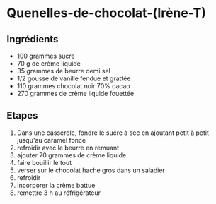 # Quenelles-de-chocolat-\(Irène-T\)

## Ingrédients

* 100 grammes sucre
* 70 g de crème liquide
* 35 grammes de beurre demi sel
* 1/2 gousse de vanille fendue et grattée
* 110 grammes chocolat noir 70% cacao
* 270 grammes de crème liquide fouettée

## Etapes

1. Dans une casserole, fondre le sucre à sec en ajoutant petit à petit jusqu'au caramel fonce
2. refroidir avec le beurre en remuant
3. ajouter 70 grammes de crème liquide
4. faire bouillir le tout
5. verser sur le chocolat hache gros dans un saladier
6. refroidir
7. incorporer la crème battue
8. remettre 3 h au réfrigérateur 

